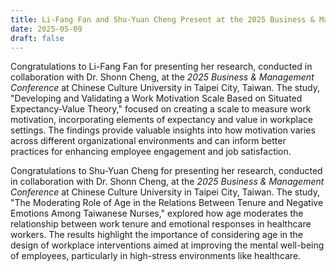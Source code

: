```yaml
---
title: Li-Fang Fan and Shu-Yuan Cheng Present at the 2025 Business & Management Conference
date: 2025-05-09
draft: false
---
```


Congratulations to Li-Fang Fan for presenting her research, conducted in collaboration with Dr. Shonn Cheng, at the *2025 Business & Management Conference* at Chinese Culture University in Taipei City, Taiwan. The study, "Developing and Validating a Work Motivation Scale Based on Situated Expectancy-Value Theory," focused on creating a scale to measure work motivation, incorporating elements of expectancy and value in workplace settings. The findings provide valuable insights into how motivation varies across different organizational environments and can inform better practices for enhancing employee engagement and job satisfaction.

Congratulations to Shu-Yuan Cheng for presenting her research, conducted in collaboration with Dr. Shonn Cheng, at the *2025 Business & Management Conference* at Chinese Culture University in Taipei City, Taiwan. The study, "The Moderating Role of Age in the Relations Between Tenure and Negative Emotions Among Taiwanese Nurses," explored how age moderates the relationship between work tenure and emotional responses in healthcare workers. The results highlight the importance of considering age in the design of workplace interventions aimed at improving the mental well-being of employees, particularly in high-stress environments like healthcare.
